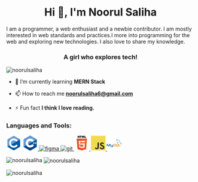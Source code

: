 <h1 align="center">Hi 👋, I'm Noorul Saliha</h1>
<p align="centre">I am a programmer, a web enthusiast and a newbie contributor. I am mostly interested in web standards and practices.I more into programming for the web and exploring new technologies. I also love to share my knowledge.</p>
<h3 align="center">A girl who explores tech!</h3>

<p align="left"> <img src="https://komarev.com/ghpvc/?username=noorulsaliha&label=Profile%20views&color=0e75b6&style=flat" alt="noorulsaliha" /> </p>


- 🌱 I’m currently learning **MERN Stack**

- 📫 How to reach me **noorulsaliha6@gmail.com**

- ⚡ Fun fact **I think I love reading.**

<p align="left">
</p>

<h3 align="left">Languages and Tools:</h3>
<p align="left"> <a href="https://www.cprogramming.com/" target="_blank" rel="noreferrer"> <img src="https://raw.githubusercontent.com/devicons/devicon/master/icons/c/c-original.svg" alt="c" width="40" height="40"/></a> <a href="https://www.w3schools.com/cpp/" target="_blank" rel="noreferrer"> <img src="https://raw.githubusercontent.com/devicons/devicon/master/icons/cplusplus/cplusplus-original.svg" alt="cplusplus" width="40" height="40"/> </a> <a href="https://www.figma.com/" target="_blank" rel="noreferrer"> <img src="https://www.vectorlogo.zone/logos/figma/figma-icon.svg" alt="figma" width="40" height="40"/> </a> <a href="https://git-scm.com/" target="_blank" rel="noreferrer"> <img src="https://www.vectorlogo.zone/logos/git-scm/git-scm-icon.svg" alt="git" width="40" height="40"/> </a> <a href="https://www.w3.org/html/" target="_blank" rel="noreferrer"> <img src="https://raw.githubusercontent.com/devicons/devicon/master/icons/html5/html5-original-wordmark.svg" alt="html5" width="40" height="40"/> </a> <a href="https://developer.mozilla.org/en-US/docs/Web/JavaScript" target="_blank" rel="noreferrer"> <img src="https://raw.githubusercontent.com/devicons/devicon/master/icons/javascript/javascript-original.svg" alt="javascript" width="40" height="40"/> </a> <a href="https://www.mysql.com/" target="_blank" rel="noreferrer"> <img src="https://raw.githubusercontent.com/devicons/devicon/master/icons/mysql/mysql-original-wordmark.svg" alt="mysql" width="40" height="40"/> </a> </p>

<p><img align="left" src="https://github-readme-stats.vercel.app/api/top-langs?username=noorulsaliha&show_icons=true&locale=en&layout=compact" alt="noorulsaliha" /></p>

<p>&nbsp;<img align="center" src="https://github-readme-stats.vercel.app/api?username=noorulsaliha&show_icons=true&locale=en" alt="noorulsaliha" /></p>

<p><img align="center" src="https://github-readme-streak-stats.herokuapp.com/?user=noorulsaliha&" alt="noorulsaliha" /></p>


